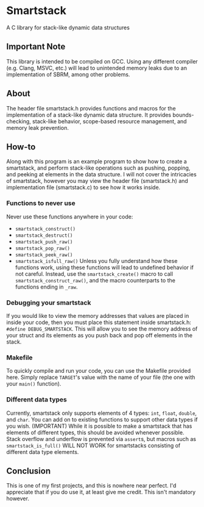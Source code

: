 # Smartstack
A C library for stack-like dynamic data structures

## Important Note
This library is intended to be compiled on GCC. Using any different compiler (e.g. Clang, MSVC, etc.) will lead to unintended memory leaks due to an implementation of SBRM, among other problems.

## About
The header file smartstack.h provides functions and macros for the implementation of a stack-like dynamic data structure. It provides bounds-checking, stack-like behavior, scope-based resource management, and memory leak prevention.

## How-to
Along with this program is an example program to show how to create a smartstack, and perform stack-like operations such as pushing, popping, and peeking at elements in the data structure. I will not cover the intricacies of smartstack, however you may view the header file (smartstack.h) and implementation file (smartstack.c) to see how it works inside.
### Functions to never use
Never use these functions anywhere in your code:
- `smartstack_construct()`
- `smartstack_destruct()`
- `smartstack_push_raw()`
- `smartstack_pop_raw()`
- `smartstack_peek_raw()`
- `smartstack_isfull_raw()`
Unless you fully understand how these functions work, using these functions will lead to undefined behavior if not careful. Instead, use the `smartstack_create()` macro to call `smartstack_construct_raw()`, and the macro counterparts to the functions ending in `_raw`.
### Debugging your smartstack
If you would like to view the memory addresses that values are placed in inside your code, then you must place this statement inside smartstack.h: `#define DEBUG_SMARTSTACK`. This will allow you to see the memory address of your struct and its elements as you push back and pop off elements in the stack.
### Makefile
To quickly compile and run your code, you can use the Makefile provided here. Simply replace `TARGET`'s value with the name of your file (the one with your `main()` function).
### Different data types
Currently, smartstack only supports elements of 4 types: `int`, `float`, `double`, and `char`. You can add on to existing functions to support other data types if you wish. (IMPORTANT) While it is possible to make a smartstack that has elements of different types, this should be avoided whenever possible. Stack overflow and underflow is prevented via `assert`s, but macros such as `smartstack_is_full()` WILL NOT WORK for smartstacks consisting of different data type elements.
## Conclusion
This is one of my first projects, and this is nowhere near perfect. I'd appreciate that if you do use it, at least give me credit. This isn't mandatory however.

